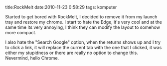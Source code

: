 title:RockMelt
date:2010-11-23 0:58:29
tags: komputer

Started to get bored with RockMelt, I decided to remove it from my launch tray and restore my chrome. I start to hate the Edge, it's very cool and at the same time its very annoying, I think they can modify the layout to somehow more compact. 

I also hate the "Search Google" option, when the returns shows up and I try to click a link, it will replace the current tab with the one that I clicked, it was either my stupidness or there are really no option to change this. Nevermind, hello Chrome.